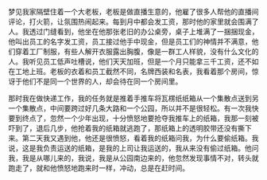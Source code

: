 梦见我家隔壁住着一个大老板，老板是做直播生意的，他雇了很多人帮他的直播间评论，打火箭，让氛围热闹起来。每到月中都会发工资，那时他的家里就会围满了人。我透过门缝看到，他坐在他那张老旧的办公桌旁，桌子上堆满了一捆捆现金，他叫出员工的名字发工资，员工接过他手中现金，但是员工们的神情并不满意，他们穿着工厂制服，有些人解开衣服露出胸腹，像是一群工人样貌，没有什么文化的人。我听见员工低声吐槽说，他们天天加班，但是一个月只能拿三千工资，还不如在工地上班。老板的衣着和员工截然不同，名牌西装和名表，我看着那个房间，惊讶于他们不是同一个世界的人，却会待在同一个房间里。

那时我在做快递工作，我的任务就是推着手推车将瓦楞纸纸箱从一个集散点送到另一个集散点，中间要跨过好几条大路和一个公园，所以并不是很轻松。有一次我快要到终点了，忽然一个少年出现，十分愤怒地要抢夺我推车上的纸箱，我那一刻被吓到了，退后几步，他抢着我的纸箱就逃跑了，那纸箱上的透明胶带还没有撕下来。第二天我又遇到他，他还是很愤怒，看着我的纸箱问我，为什么要偷纸箱。我说，这是我负责运送的纸箱，是我的上司让我运送的，我从来没有偷过纸箱。他问我，我是从哪儿来的，我说，我是从公园南边来的，他忽然发现事情不对，转头就跑走了，就和他愤怒地跑来时一样，冲动，总是在赶时间。